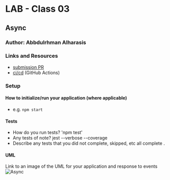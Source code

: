 # LAB - Class 03

## Async

### Author: Abbdulrhman Alharasis


### Links and Resources

- [submission PR](https://github.com/401-advanced-javascript-Dante/lab03/pull/1)
- [ci/cd](https://github.com/401-advanced-javascript-Dante/lab03/actions/runs/31213480) (GitHub Actions)


### Setup

#### How to initialize/run your application (where applicable)

- e.g. `npm start`

#### Tests

- How do you run tests?
'npm test'
- Any tests of note?
jest --verbose --coverage
- Describe any tests that you did not complete, skipped, etc
all complete . 


#### UML

Link to an image of the UML for your application and response to events
![Async](https://i.ibb.co/wKfgyJ4/Async.jpg)
